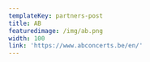 ```yaml
---
templateKey: partners-post
title: AB
featuredimage: /img/ab.png
width: 100
link: 'https://www.abconcerts.be/en/'
---
```

